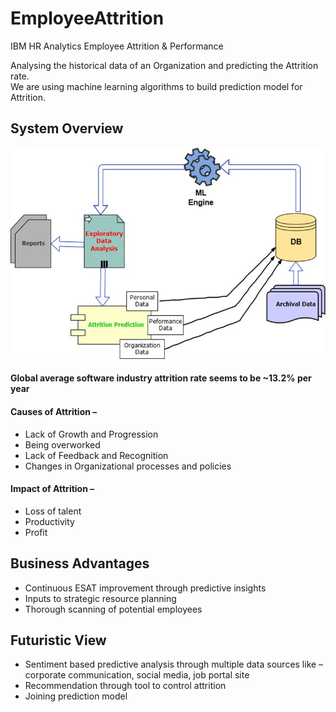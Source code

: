 # EmployeeAttrition
IBM HR Analytics Employee Attrition &amp; Performance

Analysing the historical data of an Organization and predicting the Attrition rate.<br>
We are using machine learning algorithms to build prediction model for Attrition.

## System Overview

![BlockDiag.jpg](Images/BlockDiag.jpg)

#### Global average software industry attrition rate seems to be  ~13.2% per year

#### Causes of Attrition – 
* Lack of Growth and Progression
* Being overworked
* Lack of Feedback and Recognition
* Changes in Organizational processes and policies

#### Impact of Attrition – 
* Loss of talent
* Productivity
* Profit

## Business Advantages
* Continuous ESAT improvement through predictive insights
* Inputs to strategic resource planning
* Thorough scanning of potential employees

## Futuristic View
* Sentiment based predictive analysis through multiple data sources like – corporate communication, social media, job portal site
* Recommendation through tool to control attrition
* Joining prediction model
